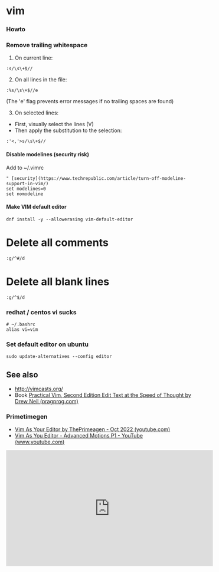 # vim

### Howto

### Remove trailing whitespace

1. On current line:
```vim
:s/\s\+$//
```

2. On all lines in the file:
```vim
:%s/\s\+$//e
```
(The 'e' flag prevents error messages if no trailing spaces are found)

3. On selected lines:
- First, visually select the lines (V)
- Then apply the substitution to the selection:
```vim
:'<,'>s/\s\+$//
```


#### Disable modelines (security risk)

Add to ~/.vimrc

    " [security](https://www.techrepublic.com/article/turn-off-modeline-support-in-vim/)
    set modelines=0
    set nomodeline

#### Make VIM default editor

    dnf install -y --allowerasing vim-default-editor

# Delete all comments

    :g/^#/d

# Delete all blank lines

    :g/^$/d

### redhat / centos vi sucks

    # ~/.bashrc
    alias vi=vim

### Set default editor on ubuntu

    sudo update-alternatives --config editor


## See also

- http://vimcasts.org/ 
- Book [Practical Vim, Second Edition Edit Text at the Speed of Thought by Drew Neil (pragprog.com)](https://pragprog.com/titles/dnvim2/practical-vim-second-edition/)

### Primetimegen

- [Vim As Your Editor by ThePrimeagen - Oct 2022 (youtube.com)](https://www.youtube.com/playlist?list=PLm323Lc7iSW_wuxqmKx_xxNtJC_hJbQ7R)
- [Vim As You Editor - Advanced Motions P1 - YouTube (www.youtube.com)](https://www.youtube.com/watch?v=qZO9A5F6BZs)

<iframe width="560" height="315" src="https://www.youtube.com/embed/X6AR2RMB5tE?si=nSNg419tFthPqCay" title="YouTube video player" frameborder="0" allow="accelerometer; autoplay; clipboard-write; encrypted-media; gyroscope; picture-in-picture; web-share" referrerpolicy="strict-origin-when-cross-origin" allowfullscreen></iframe>